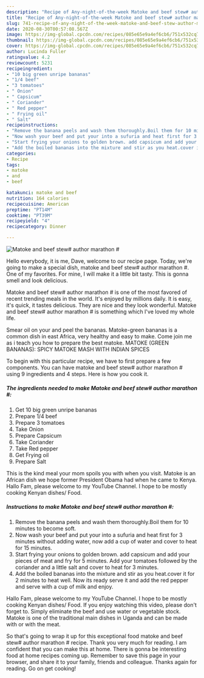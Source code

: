 ```yaml
---
description: "Recipe of Any-night-of-the-week Matoke and beef stew# author marathon #"
title: "Recipe of Any-night-of-the-week Matoke and beef stew# author marathon #"
slug: 741-recipe-of-any-night-of-the-week-matoke-and-beef-stew-author-marathon
date: 2020-08-30T00:57:08.567Z
image: https://img-global.cpcdn.com/recipes/085e65e9a4ef6cb6/751x532cq70/matoke-and-beef-stew-author-marathon-recipe-main-photo.jpg
thumbnail: https://img-global.cpcdn.com/recipes/085e65e9a4ef6cb6/751x532cq70/matoke-and-beef-stew-author-marathon-recipe-main-photo.jpg
cover: https://img-global.cpcdn.com/recipes/085e65e9a4ef6cb6/751x532cq70/matoke-and-beef-stew-author-marathon-recipe-main-photo.jpg
author: Lucinda Fuller
ratingvalue: 4.2
reviewcount: 5231
recipeingredient:
- "10 big green unripe bananas"
- "1/4 beef"
- "3 tomatoes"
- " Onion"
- " Capsicum"
- " Coriander"
- " Red pepper"
- " Frying oil"
- " Salt"
recipeinstructions:
- "Remove the banana peels and wash them thoroughly.Boil them for 10 minutes to become soft."
- "Now wash your beef and put your into a sufuria and heat first for 3 minutes without adding water, now add a cup of water and cover to heat for 15 minutes."
- "Start frying your onions to golden brown. add capsicum and add your pieces of meat and fry for 5 minutes. Add your tomatoes followed by the coriander and a little salt and cover to heat for 3 minutes."
- "Add the boiled bananas into the mixture and stir as you heat.cover it for 2 minutes to heat well. Now its ready serve it and add the red pepper and serve with a cup of milk and enjoy."
categories:
- Recipe
tags:
- matoke
- and
- beef

katakunci: matoke and beef 
nutrition: 164 calories
recipecuisine: American
preptime: "PT14M"
cooktime: "PT39M"
recipeyield: "4"
recipecategory: Dinner

---
```



![Matoke and beef stew# author marathon #](https://img-global.cpcdn.com/recipes/085e65e9a4ef6cb6/751x532cq70/matoke-and-beef-stew-author-marathon-recipe-main-photo.jpg)

Hello everybody, it is me, Dave, welcome to our recipe page. Today, we're going to make a special dish, matoke and beef stew# author marathon #. One of my favorites. For mine, I will make it a little bit tasty. This is gonna smell and look delicious.

Matoke and beef stew# author marathon # is one of the most favored of recent trending meals in the world. It's enjoyed by millions daily. It is easy, it's quick, it tastes delicious. They are nice and they look wonderful. Matoke and beef stew# author marathon # is something which I've loved my whole life.

Smear oil on your and peel the bananas. Matoke-green bananas is a common dish in east Africa, very healthy and easy to make. Come join me as i teach you how to prepare the best matoke. MATOKE (GREEN BANANAS): SPICY MATOKE MASH WITH INDIAN SPICES


To begin with this particular recipe, we have to first prepare a few components. You can have matoke and beef stew# author marathon # using 9 ingredients and 4 steps. Here is how you cook it.

<!--inarticleads1-->

##### The ingredients needed to make Matoke and beef stew# author marathon #:

1. Get 10 big green unripe bananas
1. Prepare 1/4 beef
1. Prepare 3 tomatoes
1. Take  Onion
1. Prepare  Capsicum
1. Take  Coriander
1. Take  Red pepper
1. Get  Frying oil
1. Prepare  Salt


This is the kind meal your mom spoils you with when you visit. Matoke is an African dish we hope former President Obama had when he came to Kenya. Hallo Fam, please welcome to my YouTube Channel. I hope to be mostly cooking Kenyan dishes/ Food. 

<!--inarticleads2-->

##### Instructions to make Matoke and beef stew# author marathon #:

1. Remove the banana peels and wash them thoroughly.Boil them for 10 minutes to become soft.
1. Now wash your beef and put your into a sufuria and heat first for 3 minutes without adding water, now add a cup of water and cover to heat for 15 minutes.
1. Start frying your onions to golden brown. add capsicum and add your pieces of meat and fry for 5 minutes. Add your tomatoes followed by the coriander and a little salt and cover to heat for 3 minutes.
1. Add the boiled bananas into the mixture and stir as you heat.cover it for 2 minutes to heat well. Now its ready serve it and add the red pepper and serve with a cup of milk and enjoy.


Hallo Fam, please welcome to my YouTube Channel. I hope to be mostly cooking Kenyan dishes/ Food. If you enjoy watching this video, please don&#39;t forget to. Simply eliminate the beef and use water or vegetable stock. Matoke is one of the traditional main dishes in Uganda and can be made with or with the meat. 

So that's going to wrap it up for this exceptional food matoke and beef stew# author marathon # recipe. Thank you very much for reading. I am confident that you can make this at home. There is gonna be interesting food at home recipes coming up. Remember to save this page in your browser, and share it to your family, friends and colleague. Thanks again for reading. Go on get cooking!
